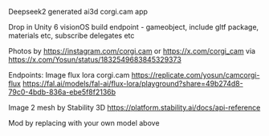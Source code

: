 
Deepseek2 generated ai3d corgi.cam app 


Drop in Unity 6 visionOS build endpoint - gameobject, include gltf package, materials etc, subscribe delegates etc 

Photos by https://instagram.com/corgi.cam or https://x.com/corgi_cam via https://x.com/Yosun/status/1832549683845329373 

Endpoints: 
Image flux lora corgi.cam 
https://replicate.com/yosun/camcorgi-flux 
https://fal.ai/models/fal-ai/flux-lora/playground?share=49b274d8-79c0-4bdb-836a-ebe5f8f2136b 

Image 2 mesh by Stability 3D 
https://platform.stability.ai/docs/api-reference

Mod by replacing with your own model above 
